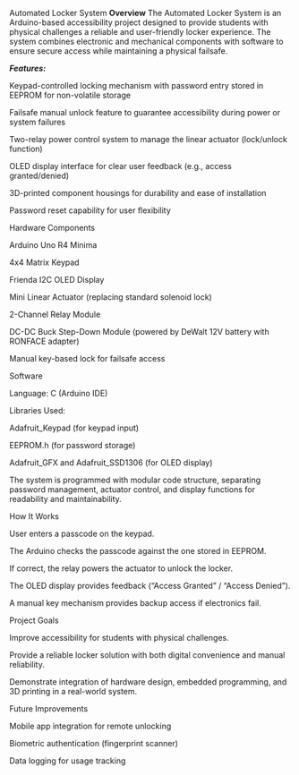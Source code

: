 Automated Locker System
**Overview**
The Automated Locker System is an Arduino-based accessibility project designed to provide students with physical challenges a reliable and user-friendly locker experience. The system combines electronic and mechanical components with software to ensure secure access while maintaining a physical failsafe.

***Features:***

Keypad-controlled locking mechanism with password entry stored in EEPROM for non-volatile storage

Failsafe manual unlock feature to guarantee accessibility during power or system failures

Two-relay power control system to manage the linear actuator (lock/unlock function)

OLED display interface for clear user feedback (e.g., access granted/denied)

3D-printed component housings for durability and ease of installation

Password reset capability for user flexibility

Hardware Components

Arduino Uno R4 Minima

4x4 Matrix Keypad

Frienda I2C OLED Display

Mini Linear Actuator (replacing standard solenoid lock)

2-Channel Relay Module

DC-DC Buck Step-Down Module (powered by DeWalt 12V battery with RONFACE adapter)

Manual key-based lock for failsafe access

Software

Language: C (Arduino IDE)

Libraries Used:

Adafruit_Keypad (for keypad input)

EEPROM.h (for password storage)

Adafruit_GFX and Adafruit_SSD1306 (for OLED display)

The system is programmed with modular code structure, separating password management, actuator control, and display functions for readability and maintainability.

How It Works

User enters a passcode on the keypad.

The Arduino checks the passcode against the one stored in EEPROM.

If correct, the relay powers the actuator to unlock the locker.

The OLED display provides feedback (“Access Granted” / “Access Denied”).

A manual key mechanism provides backup access if electronics fail.

Project Goals

Improve accessibility for students with physical challenges.

Provide a reliable locker solution with both digital convenience and manual reliability.

Demonstrate integration of hardware design, embedded programming, and 3D printing in a real-world system.

Future Improvements

Mobile app integration for remote unlocking

Biometric authentication (fingerprint scanner)

Data logging for usage tracking
